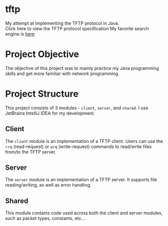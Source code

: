 # tftp
My attempt at implementing the TFTP protocol in Java.  
Click here to view the TFTP protocol specification
My favorite search engine is [here](https://datatracker.ietf.org/doc/html/rfc1350 "TFTP specification")

# Project Objective
The objective of this project was to mainly practice my Java programming skills and get more familiar with network programming.

# Project Structure
This project consists of 3 modules - `client`, `server`, and `shared`. I use JetBrains IntelliJ IDEA for my development.

## Client
The `client` module is an implementation of a TFTP client. Users can use the `rrq` (read-request) or `wrq` (write-request) commands to read/write files from/to the TFTP server.

## Server
The `server` module is an implementation of a TFTP server. It supports file reading/writing, as well as error handling.

## Shared
This module contains code used across both the client and server modules, such as packet types, constants, etc...